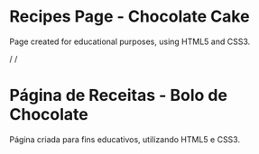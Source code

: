 # Recipes Page - Chocolate Cake

Page created for educational purposes, using HTML5 and CSS3.

/
/

# Página de Receitas - Bolo de Chocolate

Página criada para fins educativos, utilizando HTML5 e CSS3.
